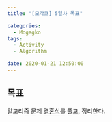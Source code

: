 ```yaml
---
title: "[모각코] 5일차 목표"

categories:
  - Mogagko
tags:
  - Activity
  - Algorithm

date: 2020-01-21 12:50:00
---
```


## 목표
알고리즘 문제 [결혼식](https://www.acmicpc.net/problem/5567)를 풀고, 정리한다.
